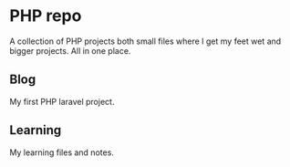 # PHP repo

A collection of PHP projects both small files where I get my feet wet and bigger projects. All in one place.

## Blog
My first PHP laravel project.
## Learning
My learning files and notes.
